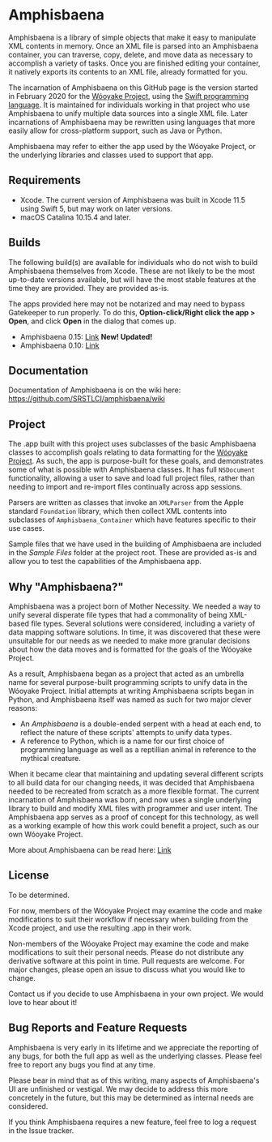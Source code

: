 # Amphisbaena

Amphisbaena is a library of simple objects that make it easy to manipulate XML contents in memory. Once an XML file is parsed into an Amphisbaena container, you can traverse, copy, delete, and move data as necessary to accomplish a variety of tasks. Once you are finished editing your container, it natively exports its contents to an XML file, already formatted for you.

The incarnation of Amphisbaena on this GitHub page is the version started in February 2020 for the [Wóoyake Project](https://wooyake.wordpress.com/), using the [Swift programming language](https://developer.apple.com/swift/). It is maintained for individuals working in that project who use Amphisbaena to unify multiple data sources into a single XML file. Later incarnations of Amphisbaena may be rewritten using languages that more easily allow for cross-platform support, such as Java or Python.

Amphisbaena may refer to either the app used by the Wóoyake Project, or the underlying libraries and classes used to support that app.

## Requirements

* Xcode. The current version of Amphisbaena was built in Xcode 11.5 using Swift 5, but may work on later versions.
* macOS Catalina 10.15.4 and later.

## Builds

The following build(s) are available for individuals who do not wish to build Amphisbaena themselves from Xcode. These are not likely to be the most up-to-date versions available, but will have the most stable features at the time they are provided. They are provided as-is.

The apps provided here may not be notarized and may need to bypass Gatekeeper to run properly. To do this, **Option-click/Right click the app > Open**, and click **Open** in the dialog that comes up.

* Amphisbaena 0.15: [Link](https://www.dropbox.com/s/mi4llc7v20zr1kg/Amphisbaena%200-15_2.zip?raw=1) **New! Updated!**
* Amphisbaena 0.10: [Link](https://www.dropbox.com/s/tae3blqrsyk7mep/Amphisbaena%200-1.zip?raw=1)

## Documentation

Documentation of Amphisbaena is on the wiki here: https://github.com/SRSTLCI/amphisbaena/wiki

## Project

The .app built with this project uses subclasses of the basic Amphisbaena classes to accomplish goals relating to data formatting for the [Wóoyake Project](https://wooyake.wordpress.com/). As such, the app is purpose-built for these goals, and demonstrates some of what is possible with Amphisbaena classes. It has full `NSDocument` functionality, allowing a user to save and load full project files, rather than needing to import and re-import files continually across app sessions.

Parsers are written as classes that invoke an `XMLParser` from the Apple standard `Foundation` library, which then collect XML contents into subclasses of `Amphisbaena_Container` which have features specific to their use cases.

Sample files that we have used in the building of Amphisbaena are included in the _Sample Files_ folder at the project root. These are provided as-is and allow you to test the capabilities of the Amphisbaena app.

## Why "Amphisbaena?"

Amphisbaena was a project born of Mother Necessity. We needed a way to unify several disperate file types that had a commonality of being XML-based file types. Several solutions were considered, including a variety of data mapping software solutions. In time, it was discovered that these were unsuitable for our needs as we needed to make more granular decisions about how the data moves and is formatted for the goals of the Wóoyake Project.

As a result, Amphisbaena began as a project that acted as an umbrella name for several purpose-built programming scripts to unify data in the Wóoyake Project. Initial attempts at writing Amphisbaena scripts began in Python, and Amphisbaena itself was named as such for two major clever reasons:

* An _Amphisbaena_ is a double-ended serpent with a head at each end, to reflect the nature of these scripts' attempts to unify data types.
* A reference to Python, which is a name for our first choice of programming language as well as a reptillian animal in reference to the mythical creature.

When it became clear that maintaining and updating several different scripts to all build data for our changing needs, it was decided that Amphisbaena needed to be recreated from scratch as a more flexible format. The current incarnation of Amphisbaena was born, and now uses a single underlying library to build and modify XML files with programmer and user intent. The Amphisbaena app serves as a proof of concept for this technology, as well as a working example of how this work could benefit a project, such as our own Wóoyake Project.

More about Amphisbaena can be read here: [Link](https://wooyake.wordpress.com/2020/04/10/bringing-file-types-together/)

## License

To be determined.

For now, members of the Wóoyake Project may examine the code and make modifications to suit their workflow if necessary when building from the Xcode project, and use the resulting .app in their work.

Non-members of the Wóoyake Project may examine the code and make modifications to suit their personal needs. Please do not distribute any derivative software at this point in time. Pull requests are welcome. For major changes, please open an issue to discuss what you would like to change.

Contact us if you decide to use Amphisbaena in your own project. We would love to hear about it!

## Bug Reports and Feature Requests

Amphisbaena is very early in its lifetime and we appreciate the reporting of any bugs, for both the full app as well as the underlying classes. Please feel free to report any bugs you find at any time.

Please bear in mind that as of this writing, many aspects of Amphisbaena's UI are unfinished or vestigal. We may decide to address this more concretely in the future, but this may be determined as internal needs are considered.

If you think Amphisbaena requires a new feature, feel free to log a request in the Issue tracker.

